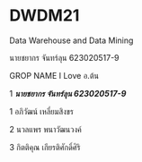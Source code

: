 # DWDM21
Data Warehouse and Data Mining

นายชยากร จันทร์ลุน 623020517-9

GROP NAME I Love อ.ต้น

1 **_นายชยากร จันทร์ลุน 623020517-9_**

1 อภิวัฒน์ เหลี่ยมสิงขร

2 นวลแพร พนาวัฒนวงค์

3 กิตติคุณ เกียรติศักดิ์ศิริ






